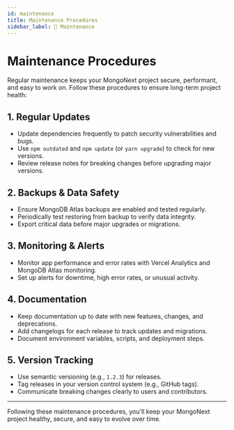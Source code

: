 ```yaml
---
id: maintenance
title: Maintenance Procedures
sidebar_label: 📓 Maintenance
---
```


# Maintenance Procedures

Regular maintenance keeps your MongoNext project secure, performant, and easy to work on. Follow these procedures to ensure long-term project health:

## 1. Regular Updates
- Update dependencies frequently to patch security vulnerabilities and bugs.
- Use `npm outdated` and `npm update` (or `yarn upgrade`) to check for new versions.
- Review release notes for breaking changes before upgrading major versions.

## 2. Backups & Data Safety
- Ensure MongoDB Atlas backups are enabled and tested regularly.
- Periodically test restoring from backup to verify data integrity.
- Export critical data before major upgrades or migrations.

## 3. Monitoring & Alerts
- Monitor app performance and error rates with Vercel Analytics and MongoDB Atlas monitoring.
- Set up alerts for downtime, high error rates, or unusual activity.

## 4. Documentation
- Keep documentation up to date with new features, changes, and deprecations.
- Add changelogs for each release to track updates and migrations.
- Document environment variables, scripts, and deployment steps.

## 5. Version Tracking
- Use semantic versioning (e.g., `1.2.3`) for releases.
- Tag releases in your version control system (e.g., GitHub tags).
- Communicate breaking changes clearly to users and contributors.

---

Following these maintenance procedures, you'll keep your MongoNext project healthy, secure, and easy to evolve over time. 